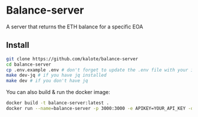 # Balance-server

A server that returns the ETH balance for a specific EOA

## Install

```bash
git clone https://github.com/kalote/balance-server
cd balance-server
cp .env.example .env # don't forget to update the .env file with your infura APIKEY
make dev-jq # if you have jq installed
make dev # if you don't have jq
```

You can also build & run the docker image:

```bash
docker build -t balance-server:latest .
docker run --name=balance-server -p 3000:3000 -e APIKEY=YOUR_API_KEY -d balance-server:latest
```